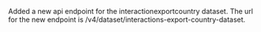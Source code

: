 Added a new api endpoint for the interactionexportcountry dataset. The url for the new endpoint is /v4/dataset/interactions-export-country-dataset.